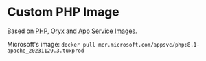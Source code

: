 # Custom PHP Image

Based on [PHP](https://github.com/docker-library/php/blob/2af934c6dd18d0ccbacb2cd8efb8f0b6f81be5b2/8.1/buster/apache/Dockerfile),  [Oryx](hhttps://github.com/microsoft/Oryx/blob/01392f90eeeb9dbeb9c78c14b0ef443ed274abb6/images/runtime/php/template.base.Dockerfile#L23) and [App Service Images](https://github.com/Azure-App-Service/ImageBuilder/blob/a128652a91bd2f444d70a722b8fbcb68ed5893e7/GenerateDockerFiles/php/apache/Dockerfile#L65).

Microsoft's image: `docker pull mcr.microsoft.com/appsvc/php:8.1-apache_20231129.3.tuxprod`